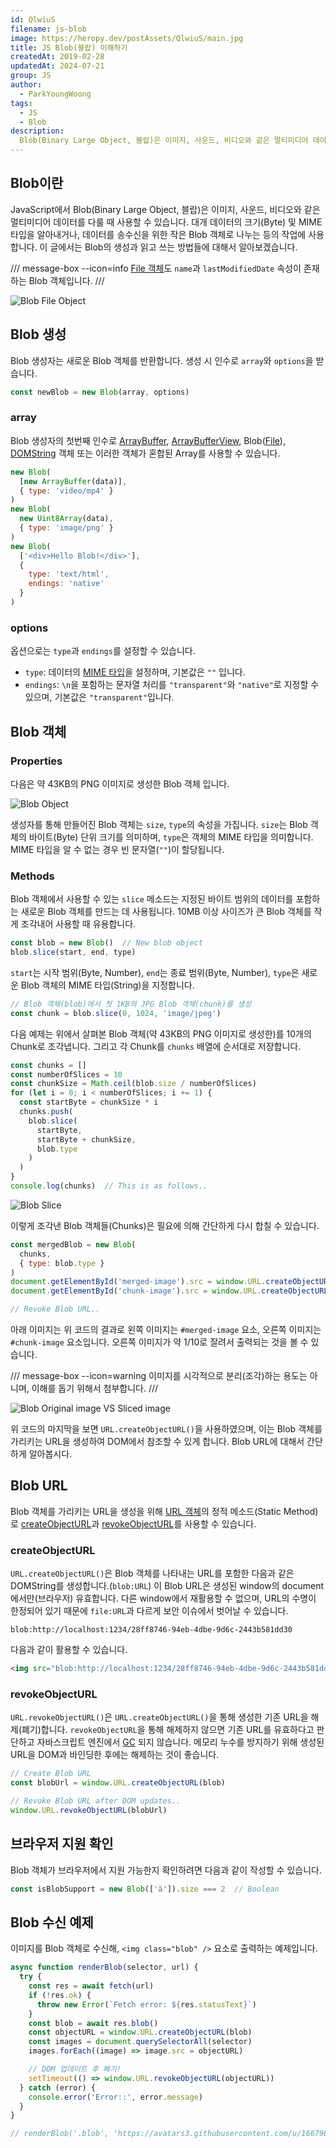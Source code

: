 ```yaml
---
id: QlwiuS
filename: js-blob
image: https://heropy.dev/postAssets/QlwiuS/main.jpg
title: JS Blob(블랍) 이해하기
createdAt: 2019-02-28
updatedAt: 2024-07-21
group: JS
author:
  - ParkYoungWoong
tags:
  - JS
  - Blob
description:
  Blob(Binary Large Object, 블랍)은 이미지, 사운드, 비디오와 같은 멀티미디어 데이터를 다룰 때 사용할 수 있습니다. 이 글에서는 Blob의 생성과 읽고 쓰는 방법들에 대해서 알아보겠습니다.
---
```


## Blob이란

JavaScript에서 Blob(Binary Large Object, 블랍)은 이미지, 사운드, 비디오와 같은 멀티미디어 데이터를 다룰 때 사용할 수 있습니다.
대개 데이터의 크기(Byte) 및 MIME 타입을 알아내거나, 데이터를 송수신을 위한 작은 Blob 객체로 나누는 등의 작업에 사용합니다.
이 글에서는 Blob의 생성과 읽고 쓰는 방법들에 대해서 알아보겠습니다.

/// message-box --icon=info
[File 객체](https://developer.mozilla.org/ko/docs/Web/API/File)도 `name`과 `lastModifiedDate` 속성이 존재하는 Blob 객체입니다.
/// 

![Blob File Object](./assets/blob-file-object.jpg)

## Blob 생성

Blob 생성자는 새로운 Blob 객체를 반환합니다.
생성 시 인수로 `array`와 `options`을 받습니다.

```js
const newBlob = new Blob(array, options)
```

### array

Blob 생성자의 첫번째 인수로 [ArrayBuffer](https://developer.mozilla.org/ko/docs/Web/JavaScript/Reference/Global_Objects/ArrayBuffer), [ArrayBufferView](https://developer.mozilla.org/en-US/docs/Web/API/ArrayBufferView), Blob([File](https://developer.mozilla.org/ko/docs/Web/API/File)), [DOMString](https://developer.mozilla.org/ko/docs/Web/API/DOMString) 객체 또는 이러한 객체가 혼합된 Array를 사용할 수 있습니다.

```js
new Blob(
  [new ArrayBuffer(data)], 
  { type: 'video/mp4' }
)
new Blob(
  new Uint8Array(data), 
  { type: 'image/png' }
)
new Blob(
  ['<div>Hello Blob!</div>'], 
  {
    type: 'text/html',
    endings: 'native'
  }
)
```

### options

옵션으로는 `type`과 `endings`를 설정할 수 있습니다.

- `type`: 데이터의 [MIME 타입](https://developer.mozilla.org/en-US/docs/Web/HTTP/Basics_of_HTTP/MIME_types/Complete_list_of_MIME_types)을 설정하며, 기본값은 `""` 입니다.
- `endings`: `\n`을 포함하는 문자열 처리를 `"transparent"`와 `"native"`로 지정할 수 있으며, 기본값은 `"transparent"`입니다.

## Blob 객체

### Properties

다음은 약 43KB의 PNG 이미지로 생성한 Blob 객체 입니다.

![Blob Object](./assets/blob-object.jpg)

생성자를 통해 만들어진 Blob 객체는 `size`, `type`의 속성을 가집니다.
`size`는 Blob 객체의 바이트(Byte) 단위 크기를 의미하며, `type`은 객체의 MIME 타입을 의미합니다.
MIME 타입을 알 수 없는 경우 빈 문자열(`""`)이 할당됩니다.

### Methods

Blob 객체에서 사용할 수 있는 `slice` 메소드는 지정된 바이트 범위의 데이터를 포함하는 새로운 Blob 객체를 만드는 데 사용됩니다.
10MB 이상 사이즈가 큰 Blob 객체를 작게 조각내어 사용할 때 유용합니다.

```js
const blob = new Blob()  // New blob object
blob.slice(start, end, type)
```

`start`는 시작 범위(Byte, Number), `end`는 종료 범위(Byte, Number), `type`은 새로운 Blob 객체의 MIME 타입(String)을 지정합니다.

```js
// Blob 객체(blob)에서 첫 1KB의 JPG Blob 객체(chunk)를 생성
const chunk = blob.slice(0, 1024, 'image/jpeg')
```

다음 예제는 위에서 살펴본 Blob 객체(약 43KB의 PNG 이미지로 생성한)를 10개의 Chunk로 조각냅니다.
그리고 각 Chunk를 `chunks` 배열에 순서대로 저장합니다.

```js
const chunks = []
const numberOfSlices = 10
const chunkSize = Math.ceil(blob.size / numberOfSlices)
for (let i = 0; i < numberOfSlices; i += 1) {
  const startByte = chunkSize * i
  chunks.push(
    blob.slice(
      startByte,
      startByte + chunkSize,
      blob.type
    )
  )
}
console.log(chunks)  // This is as follows..
```

![Blob Slice](./assets/blob-object-slice.jpg)

이렇게 조각낸 Blob 객체들(Chunks)은 필요에 의해 간단하게 다시 합칠 수 있습니다.

```js
const mergedBlob = new Blob(
  chunks,
  { type: blob.type }
)
document.getElementById('merged-image').src = window.URL.createObjectURL(mergedBlob)
document.getElementById('chunk-image').src = window.URL.createObjectURL(chunk[0])

// Revoke Blob URL..
```

아래 이미지는 위 코드의 결과로 왼쪽 이미지는 `#merged-image` 요소, 오른쪽 이미지는 `#chunk-image` 요소입니다.
오른쪽 이미지가 약 1/10로 잘려서 출력되는 것을 볼 수 있습니다.

/// message-box --icon=warning
이미지를 시각적으로 분리(조각)하는 용도는 아니며, 이해를 돕기 위해서 첨부합니다.
///

![Blob Original image VS Sliced image](./assets/blob-origin-vs-sliced.jpg)

위 코드의 마지막을 보면 `URL.createObjectURL()`을 사용하였으며, 이는 Blob 객체를 가리키는 URL을 생성하여 DOM에서 참조할 수 있게 합니다.
Blob URL에 대해서 간단하게 알아봅시다.

## Blob URL

Blob 객체를 가리키는 URL을 생성을 위해 [URL 객체](https://developer.mozilla.org/ko/docs/Web/API/URL)의 정적 메소드(Static Method)로 [createObjectURL](https://developer.mozilla.org/ko/docs/Web/API/URL/createObjectURL)과 [revokeObjectURL](https://developer.mozilla.org/ko/docs/Web/API/URL/revokeObjectURL)를 사용할 수 있습니다.

### createObjectURL

`URL.createObjectURL()`은 Blob 객체를 나타내는 URL를 포함한 다음과 같은 DOMString를 생성합니다.(`blob:URL`)
이 Blob URL은 생성된 window의 document에서만(브라우저) 유효합니다.
다른 window에서 재활용할 수 없으며, URL의 수명이 한정되어 있기 때문에 `file:URL`과 다르게 보안 이슈에서 벗어날 수 있습니다.

```plaintext
blob:http://localhost:1234/28ff8746-94eb-4dbe-9d6c-2443b581dd30
```

다음과 같이 활용할 수 있습니다.

```html
<img src="blob:http://localhost:1234/28ff8746-94eb-4dbe-9d6c-2443b581dd30" alt="Blob URL Image" />
```

### revokeObjectURL

`URL.revokeObjectURL()`은 `URL.createObjectURL()`을 통해 생성한 기존 URL을 해제(폐기)합니다.
`revokeObjectURL`을 통해 해제하지 않으면 기존 URL를 유효하다고 판단하고 자바스크립트 엔진에서 [GC](https://developer.mozilla.org/ko/docs/Web/JavaScript/Memory_Management#%EA%B0%80%EB%B9%84%EC%A7%80_%EC%BD%9C%EB%A0%89%EC%85%98) 되지 않습니다.
메모리 누수를 방지하기 위해 생성된 URL을 DOM과 바인딩한 후에는 해제하는 것이 좋습니다.


```js
// Create Blob URL
const blobUrl = window.URL.createObjectURL(blob)

// Revoke Blob URL after DOM updates..
window.URL.revokeObjectURL(blobUrl)
```

## 브라우저 지원 확인

Blob 객체가 브라우저에서 지원 가능한지 확인하려면 다음과 같이 작성할 수 있습니다.

```js
const isBlobSupport = new Blob(['ä']).size === 2  // Boolean
```

## Blob 수신 예제

이미지를 Blob 객체로 수신해, `<img class="blob" />` 요소로 출력하는 예제입니다.

```js
async function renderBlob(selector, url) {
  try {
    const res = await fetch(url)
    if (!res.ok) {
      throw new Error(`Fetch error: ${res.statusText}`)
    }
    const blob = await res.blob()
    const objectURL = window.URL.createObjectURL(blob)
    const images = document.querySelectorAll(selector)
    images.forEach((image) => image.src = objectURL)

    // DOM 업데이트 후 폐기!
    setTimeout(() => window.URL.revokeObjectURL(objectURL))
  } catch (error) {
    console.error('Error::', error.message)
  }
}

// renderBlob('.blob', 'https://avatars3.githubusercontent.com/u/16679082?s=460&v=4')
```
